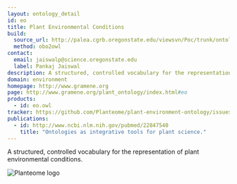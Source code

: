 ```yaml
---
layout: ontology_detail
id: eo
title: Plant Environmental Conditions
build:
  source_url: http://palea.cgrb.oregonstate.edu/viewsvn/Poc/trunk/ontology/collaborators_ontology/plant_environment/environment_ontology.obo
  method: obo2owl
contact:
  email: jaiswalp@science.oregonstate.edu
  label: Pankaj Jaiswal
description: A structured, controlled vocabulary for the representation of plant environmental conditions.
domain: environment
homepage: http://www.gramene.org
page: http://www.gramene.org/plant_ontology/index.html#eo
products:
  - id: eo.owl
tracker: https://github.com/Planteome/plant-environment-ontology/issues
publications:
  - id: http://www.ncbi.nlm.nih.gov/pubmed/22847540
    title: "Ontologies as integrative tools for plant science."
---
```


A structured, controlled vocabulary for the representation of plant environmental conditions.

<img alt="Planteome logo" src="http://planteome.org/sites/default/files/garland_logo.PNG"/>
